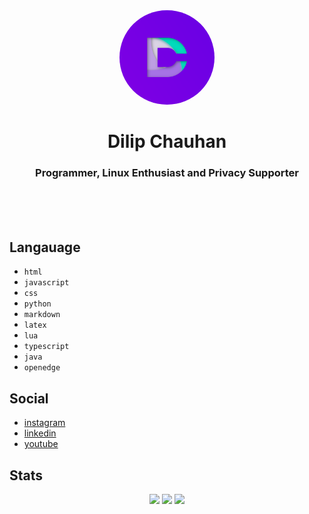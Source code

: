 
<div align='center'>
	<img src="https://github.com/TechnicalDC/TechnicalDC/blob/main/res/dc-logo.png" alt="logo"\
		style="
			width: 30%;
			height: auto;
			border-radius: 50%;
		">
	<h1>Dilip Chauhan</h1>
	<h3>Programmer, Linux Enthusiast and Privacy Supporter</h3>
</div>

<br/>
<br/>
<br/>

## Langauage
- `html`
- `javascript`
- `css`
- `python`
- `markdown`
- `latex`
- `lua`
- `typescript`
- `java`
- `openedge`

## Social
- [instagram](https://www.instagram.com/technicaldc.me/)
- [linkedin](https://www.linkedin.com/in/dilip-chauhan-0287871b7/)
- [youtube](https://www.youtube.com/channel/UCh98peCVtmezFdSR18kipcg)

## Stats
<p align="center">
  <img src="https://github-readme-stats.vercel.app/api?username=TechnicalDC&show_icons=true&theme=dark"/>
  <img src="https://github-readme-streak-stats.herokuapp.com/?user=TechnicalDC&show_icons=true&theme=dark"/>
  <img src="https://github-readme-stats.vercel.app/api/top-langs?username=TechnicalDC&show_icons=true&theme=dark&layout=compact"/>
</p>
